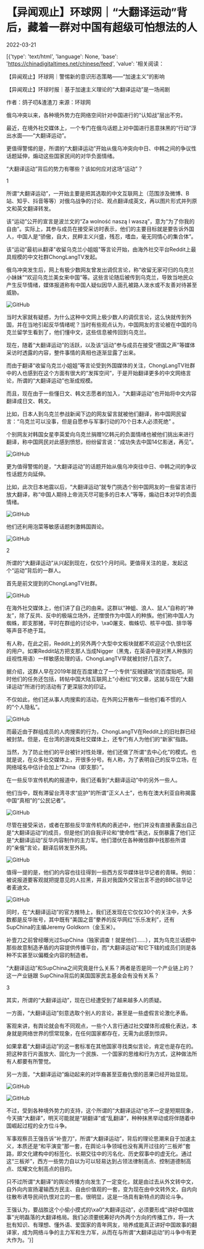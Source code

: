 # 【异闻观止】环球网｜“大翻译运动”背后，藏着一群对中国有超级可怕想法的人

2022-03-21

[{'type': 'text/html', 'language': None, 'base': 'https://chinadigitaltimes.net/chinese/feed', 'value': '相关阅读：



【异闻观止】环球网｜警惕新的意识形态策略——“加速主义”的影响

【异闻观止】环球时报｜基于加速主义理论的“大翻译运动”是一场闹剧



作者：鸽子叨&amp;渣渣刀  来源：环球网

俄乌冲突以来，各种境外势力在网络空间针对中国进行的“认知战”层出不穷。

最近，在境外社交媒体上，一个专门在俄乌话题上对中国进行恶意抹黑的“行动”浮出水面——“大翻译运动”。

更值得警惕的是，所谓的“大翻译运动”开始从俄乌冲突向中日、中韩之间的争议性话题延伸，煽动这些国家民间的对华负面情绪。

“大翻译运动”背后的势力有哪些？该如何应对这场“运动”？

1

所谓“大翻译运动”，一开始主要是把其选取的中文互联网上（范围涉及微博、B站、知乎、抖音等等）对俄乌战争的讨论、观点翻译成英文，再以图片形式并列原文和英文翻译转发。

该“运动”公开的宣言是波兰文的“Za wolność naszą I waszą”，意为“为了你我的自由”。实际上，其参与成员在接受采访时表示，他们的主要目标就是要告诉外国人，中国人是“骄傲，自大，民粹主义兴盛，残忍，嗜血，毫无同情心的集合体”。

该“运动”最初从翻译&quot;收留乌克兰小姐姐&quot;等言论开始，由海外社交平台Reddit上最具规模的中文社群ChongLangTV发起。

俄乌冲突发生后，网上有极少数网友曾发出调侃言论，称“收留无家可归的乌克兰小妹妹”“欢迎乌克兰美女来中国”等。这些言论随后被传到乌克兰，导致当地民众产生反华情绪，媒体报道称有中国人疑似因华人面孔被路人泼水或不友善对待甚至威胁。

![GitHub](https://chinadigitaltimes.net/chinese/files/2022/03/image-1647860198386.png)

当时大家就有疑惑，为什么这种中文网上极少数人的调侃言论，这么快就传到外国，并在当地引起反华情绪呢？当时有些观点认为，中国网友的言论被在中国的乌克兰留学生看到了，他们懂中文，这些信息被传回到乌克兰。

现在，随着“大翻译运动”的活跃，以及该“运动”参与成员在接受“德国之声”等媒体采访时透露的内容，整件事情的真相也逐渐显露了出来。

而由于翻译“收留乌克兰小姐姐”等言论受到外国媒体的关注，ChongLangTV社群中的人也感到在这个方面有很大的“发挥空间”，于是开始翻译更多的中文网络言论，所谓的“大翻译运动”也渐成规模。

而且，现在由于一些懂日文、韩文志愿者的加入，“大翻译运动”也开始将中文内容翻译成日文、韩文。

比如，日本人到乌克兰参战新闻下边的网友留言就被他们翻译，称中国网民留言：“乌克兰可以没事，但是自愿参与军事行动的70个日本人必须死绝” 。

个别网友对韩国女星李英爱向乌克兰捐赠1亿韩元的负面情绪也被他们挑出来进行翻译，称中国网民对此感到愤怒，纷纷留言说：“成功失去中国14亿影迷，再见”。

![GitHub](https://chinadigitaltimes.net/chinese/files/2022/03/image-1647860173172.png)

更为值得警惕的是，“大翻译运动”的话题开始从俄乌冲突往中日、中韩之间的争议性话题方向延伸。

比如，此次日本地震以后，“大翻译运动”就专门挑选个别中国网友的一些留言进行放大翻译，称“中国人期待上帝消灭尽可能多的日本人”等等，煽动日本对华的负面情绪。

![GitHub](https://chinadigitaltimes.net/chinese/files/2022/03/image-1647860215802.png)

他们还利用泡菜等敏感话题刺激韩国舆论。

![GitHub](https://chinadigitaltimes.net/chinese/files/2022/03/image-1647860361479.png)

2

所谓的“大翻译运动”从兴起到现在，仅仅1个月时间。更值得关注的是，发起这个“运动”背后的一群人。

首先是前文提到的ChongLangTV社群。

![GitHub](https://chinadigitaltimes.net/chinese/files/2022/03/image-1647860380539.png)

在海外社交媒体上，他们讲了自己的由来。这群以“神蛆、浪人、鼠人”自称的“神友”，除了反共、反中的极端立场外，还憎恨作为中国人的种族。他们称中国人为蜘蛛，即支那猪，平时在群组的讨论中，\xa0屠支、蜘蛛切、核平中国、排华等等声音不绝于耳。

有人称，在此之前，Reddit上的另外两个大型中文板块就都不欢迎这个仇恨社区的用户。如果Reddit站方把支那人当成Nigger（黑鬼，在英语中是对黑人种族的歧视性用语）一样敏感处理的话，ChongLangTV早就被封好几百次了。

据介绍，这群人早在2019年就在百度建立了一个专供“反贼键政”的百度贴吧。同时他们的任务还包括，转帖中国大陆互联网上“小粉红“的文章，这就与现在“大翻译运动”所进行的活动有了更深层次的印证。

不仅如此，他们还从事人肉搜索的活动，在外网公开散布一些他们看不惯的人的“个人隐私”。

![GitHub](https://chinadigitaltimes.net/chinese/files/2022/03/image-1647860403856.png)

而最近由于群组成员的人肉搜索的行为，ChongLangTV在Reddit上的旧社群已经被封禁。但是，在台湾的游戏类社交媒体上，还专门有人为他们的“新家”指路。

当然，为了防止他们的平台被针对性处理，他们还做了所谓“去中心化”的模式。也就是说，在众多社交媒体上，开很多分号。有人称，为了表明自己的反华立场，在网络域名中估计会加上“Zhina（即支那）”。

在一些反华宣传机构的报道中，我们还看到“大翻译运动”中的另外一些人。

他们当中，既有滞留台湾寻求“庇护”的所谓“正义人士”，也有在澳大利亚自称揭露中国“真相”的“公民记者”。

![GitHub](https://chinadigitaltimes.net/chinese/files/2022/03/image-1647860427574.png)

尽管在接受采访，或者在那些反华宣传机构的表述中，他们并没有直接表露出自己是“大翻译运动”的成员，但是他们的自我评论和“使命性”表达，反倒暴露了他们正是“大翻译运动”反华内容制作的主力军。他们潜伏在各种微信群中找那些所谓的“亲俄”言论，翻译后转发至外网。

![GitHub](https://chinadigitaltimes.net/chinese/files/2022/03/image-1647860442256.png)

值得一提的是，他们的内容也往往得到一些西方反华媒体驻华记者的青睐。例如：被说报道要客观就把提意见的人拉黑，并且对我国外交官出言不逊的BBC驻华记者麦迪文。

![GitHub](https://chinadigitaltimes.net/chinese/files/2022/03/image-1647860456450.png)

同时，在“大翻译运动”的官方推特上，我们还发现在它仅仅30个的关注中，大多数都是反华账号，其中既有“美国之音”豢养的反华网红“乐乐发利”，还有SupChina的主编Jeremy Goldkorn（金玉米）。

补壹刀之前曾经曝光过SupChina（独家调查！就是他们……），其为乌克兰话题中那些故意制造矛盾的内容提供传播平台，而“大翻译运动”和它下辖的成员们则是各种不实甚至以偏概全内容的制造者。

“大翻译运动”和SupChina之间究竟是什么关系？两者是否是同一个产业链上的？这一产业链跟 SupChina背后的美国国家民主基金会有没有关系？

3

其实，所谓的“大翻译运动”，现在已经遭受到了越来越多人的质疑。

一方面，“大翻译运动”刻意选取个别人的言论，甚至是一些虚假言论激化矛盾。

客观来讲，有舆论就会有不同观点，一些个人言行通过社交媒体形成极化表达，本身就是网络世界的惯常现象，在任何国家都存在，无需为此感到惊异。

如果拿着“大翻译运动”的这一套标准在其他国家寻找类似言论，肯定也是存在的。把这种言行片面放大、固化为一个民族、一个国家的思维和行为方式，这种做法所有人都要有所警觉。

另一方面，“大翻译运动”煽动起来的对华裔甚至亚裔仇恨的恶果已经开始显现。

![GitHub](https://chinadigitaltimes.net/chinese/files/2022/03/image-1647860475544.png)

![GitHub](https://chinadigitaltimes.net/chinese/files/2022/03/image-1647860482088.png)

不过，受到各种境外势力的支持，这个所谓的“大翻译运动”也不一定是短期现象，今天搞“大翻译”，明天可能就是“胡翻译”或“乱翻译”，种种抹黑举动或将伴随着中国崛起过程的全方位斗争。

军事观察员王强告诉“补壹刀”，所谓“大翻译运动”，背后的理论思潮来自于加速主义，本质还是“和平演变”那一套，在舆论斗争领域也没有离开过往的“三板斧”套路，即文化建构中的标签化、长期交往中的污名化、历史叙事中的虚无化。通过这“三板斧”，西方一些势力自以为可以轻易达到占领法律制高点、控制道德制高点、炫耀文化制高点的目的。

只不过所谓“大翻译”的舆论传播方向发生了一定变化，就是由过去从外文转中文，自外向内宣扬灌输西方民主、自由价值观的一套，变为现在由中文转外文，自内向往散布诱导民间仇恨对立的一套。很明显，这是一场具有新特点的舆论斗争。

王强认为，要战胜这个小偷小摸式的\xa0“大翻译运动”，必须要形成“讲好中国故事”光明磊落的大翻译格局。我们必须要统筹好内外两个方向的传播工作，将一大批有知识、有理想、懂外语、爱国家的青年网友，培养成能真正讲好中国故事的翻译家，成为网络斗争的主力军和生力军，从而在与所谓“大翻译运动”的斗争中有更大作为。'}]